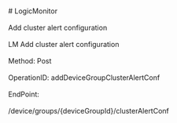 <br>#     LogicMonitor</br>
<br>Add cluster alert configuration</br>
<br>LM Add cluster alert configuration</br>
<br>Method: Post</br>
<br>OperationID: addDeviceGroupClusterAlertConf</br>
<br>EndPoint:</br>
<br>/device/groups/{deviceGroupId}/clusterAlertConf</br>
